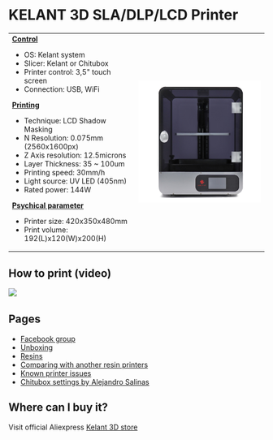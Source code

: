# KELANT 3D SLA/DLP/LCD Printer

<table>
  <tr>
    <td>
     <u><b>Control</b></u>
     <ul>
      <li>OS: Kelant system</li>
      <li>Slicer: Kelant or Chitubox</li>
      <li>Printer control: 3,5" touch screen</li>
      <li>Connection: USB, WiFi</li>
     </ul>
     <u><b>Printing</b></u>
     <ul>
      <li>Technique: LCD Shadow Masking</li>
      <li>N Resolution: 0.075mm (2560x1600px)</li>
      <li>Z Axis resolution: 12.5microns</li>
      <li>Layer Thickness: 35 ~ 100um</li>
      <li>Printing speed: 30mm/h</li>
      <li>Light source: UV LED (405nm)</li>
      <li>Rated power: 144W</li>
     </ul>
     <u><b>Psychical parameter</u></b>
     <ul>
      <li>Printer size: 420x350x480mm</li>
      <li>Print volume: 192(L)x120(W)x200(H)</li>
     </ul>
    </td>
   <td><img src="https://github.com/Kelant3D/Kelant-S400/blob/master/web/kelant3d.jpg" width="515" /></td>
  </tr>
  </table>

## How to print (video)
[![](https://img.youtube.com/vi/tZRK0-5ZPNM/maxresdefault.jpg)](https://www.youtube.com/watch?v=tZRK0-5ZPNM)

## Pages
* [Facebook group](https://www.facebook.com/groups/1014915198707429/)
* [Unboxing](https://github.com/Kelant3D/Kelant-S400/blob/master/docs/unboxing.md)
* [Resins](https://github.com/Kelant3D/Kelant-S400/blob/master/docs/resin.md)
* [Comparing with another resin printers](https://github.com/Kelant3D/Kelant-S400/blob/master/docs/comparing.md)
* [Known printer issues](https://github.com/Kelant3D/Kelant-S400/blob/master/docs/known-issues.md)
* [Chitubox settings by Alejandro Salinas](https://github.com/loneacoustic/kelants400)

## Where can I buy it?
Visit official Aliexpress [Kelant 3D store](https://kelant.aliexpress.com/store/4503053)
